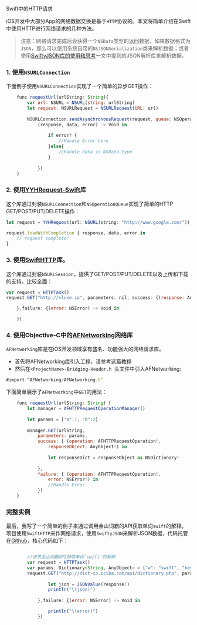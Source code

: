 Swift中的HTTP请求

iOS开发中大部分App的网络数据交换是基于`HTTP`协议的。本文将简单介绍在Swift中使用HTTP进行网络请求的几种方法。

> 注意：网络请求完成后会获得一个`NSData`类型的返回数据，如果数据格式为`JSON`，那么可以使用系统自带的`NSJSONSerialization`类来解析数据；或者使用[SwiftyJSON库的使用和思考](http://swiftist.org/topics/124)一文中提到的JSON解析库来解析数据。

### 1. 使用`NSURLConnection`

下面例子使用`NSURLConnection`实现了一个简单的异步GET操作：

```js
    func requestUrl(urlString: String){
        var url: NSURL = NSURL(string: urlString)
        let request: NSURLRequest = NSURLRequest(URL: url)
        
        NSURLConnection.sendAsynchronousRequest(request, queue: NSOperationQueue.mainQueue(), completionHandler:{
            (response, data, error) -> Void in
            
                if error? {
                    //Handle Error here
                }else{
                    //Handle data in NSData type
                }
            
            })
    }
```

### 2. 使用[YYHRequest-Swift](https://github.com/yayuhh/YYHRequest-Swift)库

这个库通过封装`NSURLConnection`和`NSOperationQueue`实现了简单的HTTP GET/POST/PUT/DELETE操作：

```js
let request = YYHRequest(url: NSURL(string: "http://www.google.com/"))

request.loadWithCompletion { response, data, error in
    // request complete!
}
```

### 3. 使用[SwiftHTTP](https://github.com/daltoniam/SwiftHTTP)库。

这个库通过封装`NSURLSession`，提供了GET/POST/PUT/DELETE以及上传和下载的支持，比较全面：

```js
var request = HTTPTask()
request.GET("http://vluxe.io", parameters: nil, success: {(response: AnyObject?) -> Void in

    },failure: {(error: NSError) -> Void in

    })
```

### 4. 使用Objective-C中的[AFNetworking](https://github.com/AFNetworking/AFNetworking)网络库

`AFNetworking`库是在iOS开发领域享有盛名、功能强大的网络请求库。

- 首先将AFNetworking库引入工程，请参考这篇[教程](http://www.raywenderlich.com/zh-hans/36079/afnetworking%E9%80%9F%E6%88%90%E6%95%99%E7%A8%8B%EF%BC%881%EF%BC%89)
- 然后在`<ProjectName>-Bridging-Header.h `头文件中引入AFNetworking:

```js
#import “AFNetworking/AFNetworking.h”
```

下面简单展示了`AFNetworking`中`GET`的用法：

```js
    func requestUrl(urlString: String) {
        let manager = AFHTTPRequestOperationManager()
        
        let params = ["a":1, "b":2]
        
        manager.GET(urlString,
            parameters: params,
            success: { (operation: AFHTTPRequestOperation!,
                responseObject: AnyObject!) in
                
                let responseDict = responseObject as NSDictionary!
                
            },
            failure: { (operation: AFHTTPRequestOperation!,
                error: NSError!) in
                //Handle Error
            })
    }
```

### 完整实例

最后，我写了一个简单的例子来通过调用金山词霸的API获取单词`swift`的解释。项目使用`SwiftHTTP`来作网络请求，使用`SwiftyJSON`来解析JSON数据，代码托管在[Github](https://github.com/lifedim/SwiftCasts/tree/master/003_swift_http_test)，核心代码如下：

```js

        //请求金山词霸API获取单词`swift`的解释
        var request = HTTPTask()
        var params: Dictionary<String, AnyObject> = ["w": "swift", "key": "30CBA9DDD34B16DB669A9B214C941F14", "type": "json"]
        request.GET("http://dict-co.iciba.com/api/dictionary.php", parameters: params, success: {(response: AnyObject?) -> Void in
            
                let json = JSONValue(response!)
                println("\(json)")
            
            },failure: {(error: NSError) -> Void in

                println("\(error)")
            })

```

